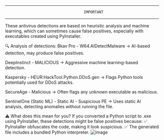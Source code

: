 -----------------------------------------------------------------------------------------------
                                        IMPORTANT
------------------------------------------------------------------------------------------------

These antivirus detections are based on heuristic analysis and machine learning, which can sometimes cause false positives, especially with executables created using PyInstaller.

🔍 Analysis of detections:
Bkav Pro - W64.AIDetectMalware → AI-based detection, may produce false positives.

DeepInstinct - MALICIOUS → Aggressive machine learning-based detection.

Kaspersky - HEUR:HackTool.Python.DDoS.gen → Flags Python tools potentially used for DDoS attacks.

SecureAge - Malicious → Often flags any unknown executable as malicious.

SentinelOne (Static ML) - Static AI - Suspicious PE → Uses static AI analysis, detecting anomalies without running the file.

⚠️ What does this mean for you?
If you converted a Python script to .exe using PyInstaller, these detections might be false positives because:
✅ PyInstaller obfuscates the code, making it look suspicious.
✅ The generated file includes a bundled Python interpreter.
![image](https://github.com/user-attachments/assets/99376700-a7f4-45a0-b852-5dd8c535f33b)
